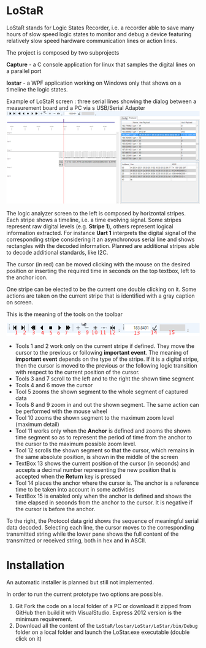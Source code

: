 LoStaR
======

LoStaR stands for Logic States Recorder, i.e. a recorder able to save many hours of slow speed logic states to monitor and debug a device featuring relatively
slow speed hardware communication lines or action  lines.

The project is composed by two subprojects

**Capture** - a C console application for linux that samples the digital lines on a parallel port

**lostar** - a WPF application working on Windows only that shows on a timeline the logic states.

Example of LoStaR screen : three serial lines showing the dialog between a measurement board and a PC via s USB/Serial Adapter
![MainScreen](./LostarScreen.png)

The logic analyzer screen to the left is composed by horizontal stripes. Each stripe shows a timeline, i.e. a time evolving signal.
Some stripes represent raw digital levels (e.g. **Stripe 1**), others represent logical information extracted. For instance **Uart 1** interprets the digital signal of the corresponding stripe considering it an asynchronous serial line and shows rectangles with the decoded information.
Planned are additional stripes able to decode additional standards, like I2C.

The cursor (in red) can be moved clicking with the mouse on the desired position or inserting the required time in seconds on the top textbox, left to the anchor icon.

One stripe can be elected to be the current one double clicking on it. Some actions are taken on the current stripe that is identified with a gray caption on screen.

This is the meaning of the tools on the toolbar

![toolbar](./toolbar.png)

* Tools 1 and 2 work only on the current stripe if defined. They move the cursor to the previous or following **important event**. The meaning of **important event** depends on the type of the stripe. If it is a digital stripe, then the cursor is moved to the previous or the following logic transition with respect to the current position of the cursor.
* Tools 3 and 7 scroll to the left and to the right the shown time segment
* Tools 4 and 6 move the cursor
* Tool 5 zooms the shown segment to the whole segment of captured data
* Tools 8 and 9 zoom in and out the shown segment. The same action can be performed with the mouse wheel
* Tool 10 zooms the shown segment to the maximum zoom level (maximum detail)
* Tool 11 works only when the **Anchor** is defined and zooms the shown time segment so as to represent the period of time from the anchor to the cursor to the maximum possible zoom level.
* Tool 12 scrolls the shown segment so that the cursor, which remains in the same absolute position, is shown in the middle of the screen
* TextBox 13 shows the current position of the cursor (in seconds) and accepts a decimal number representing the new position that is accepted when the **Return** key is pressed
* Tool 14 places the anchor where the cursor is. The anchor is a reference time to be taken into account in some activities
* TextBox 15 is enabled only when the anchor is defined and shows the time elapsed in seconds from the anchor to the cursor. It is negative if the cursor is before the anchor.

To the right, the Protocol data grid shows the sequence of meaningful serial data decoded. Selecting each line, the cursor moves to the corresponding transmitted string while the lower pane shows the full content of the transmitted or received string, both in hex and in ASCII.

Installation
============
An automatic installer is planned but still not implemented.

In order to run the current prototype two options are possible.

1. Git Fork the code on a local folder of a PC or download it zipped from GitHub then build it with VisualStudio.
Express 2012 version is the minimum requirement.
2. Download all the content of the `LoStaR/lostar/LoStar/LoStar/bin/Debug` folder on a local folder and launch the LoStar.exe executable (double click on it)